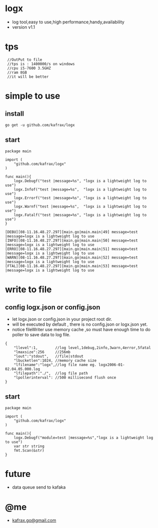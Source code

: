 # logx
 - log tool,easy to use,high performance,handy,availability
 - version v1.1
# tps
```
 //OutPut to file
 //tps is : 1400000/s on windows
 //cpu i5-7600 3.5GHZ
 //ram 8GB
 //it will be better
```
# simple to use
## install

```
go get -u github.com/kafrax/logx
```
## start
```
package main

import (
    "github.com/kafrax/logx"
)

func main(){
    logx.Debugf("test |message=%s", "logx is a lightweight log to use")
    logx.Infof("test |message=%s",  "logx is a lightweight log to use")
    logx.Errorf("test |message=%s", "logx is a lightweight log to use")
    logx.Warnf("test |message=%s",  "logx is a lightweight log to use")
    logx.Fatalf("test |message=%s", "logx is a lightweight log to use")
}
```
```
[DEBU][08-11.16.48.27.297][main.go|main.main|49] message=test |message=logx is a lightweight log to use
[INFO][08-11.16.48.27.297][main.go|main.main|50] message=test |message=logx is a lightweight log to use
[ERRO][08-11.16.48.27.297][main.go|main.main|51] message=test |message=logx is a lightweight log to use
[WARN][08-11.16.48.27.297][main.go|main.main|52] message=test |message=logx is a lightweight log to use
[FTAL][08-11.16.48.27.297][main.go|main.main|53] message=test |message=logx is a lightweight log to use

```

#  write to file
## config logx.json or config.json
- let logx.json  or config.json in your project root dir.
- will be executed by default , there is no config.json or logx.json yet.
- notice fileWriter use memory cache ,so must have enough time to do poller to save data to log file.
```
{
    "llevel":1,        //log level,1debug,2info,3warn,4error,5fatal
    "lmaxsize":256     //256mb
    "lout":"stdout",   //file|stdout
    "lbucketlen":1024, //memory cache size
    "lfilename":"logx",//log file name eg. logx2006-01-02.04.05.000.log
    "lfilepath":"./",  //log file path
    "lpollerinterval": //500 millisecond flush once
}
```
## start
```
package main

import (
    "github.com/kafrax/logx"
)

func main(){
    logx.Debugf("module=test |message=%s","logx is a lightweight log to use")
    var str string
    fmt.Scan(&str)
}
```

# future
 - data queue send to kafaka

# @me
 - kafrax.go@gmail.com